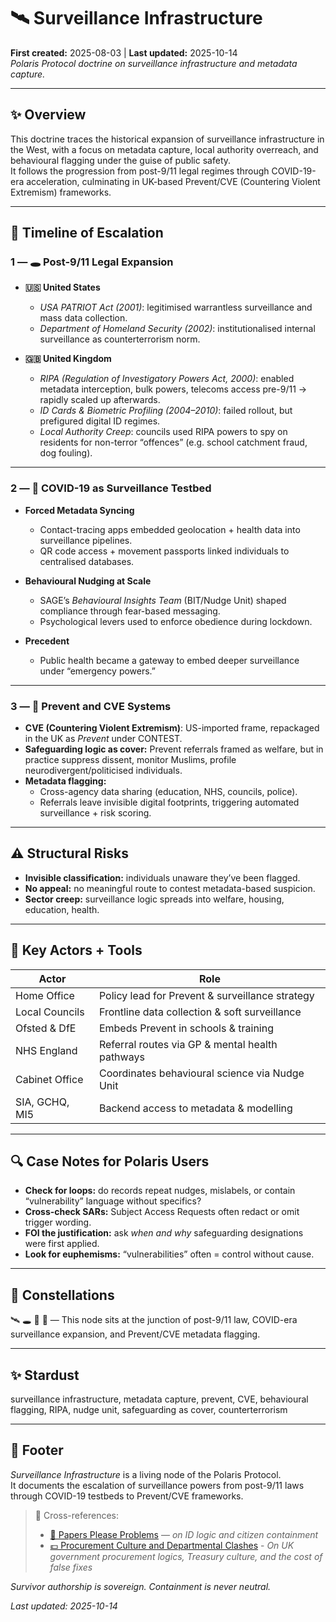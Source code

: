 # 🛰️ Surveillance Infrastructure  
**First created:** 2025-08-03 | **Last updated:** 2025-10-14  
*Polaris Protocol doctrine on surveillance infrastructure and metadata capture.*  

---

## ✨ Overview  

This doctrine traces the historical expansion of surveillance infrastructure in the West, with a focus on metadata capture, local authority overreach, and behavioural flagging under the guise of public safety.  
It follows the progression from post-9/11 legal regimes through COVID-19-era acceleration, culminating in UK-based Prevent/CVE (Countering Violent Extremism) frameworks.  

---

## 🧭 Timeline of Escalation  

### 1 — 🕳️ Post-9/11 Legal Expansion  

- **🇺🇸 United States**  
  - *USA PATRIOT Act (2001)*: legitimised warrantless surveillance and mass data collection.  
  - *Department of Homeland Security (2002)*: institutionalised internal surveillance as counterterrorism norm.  

- **🇬🇧 United Kingdom**  
  - *RIPA (Regulation of Investigatory Powers Act, 2000)*: enabled metadata interception, bulk powers, telecoms access pre-9/11 → rapidly scaled up afterwards.  
  - *ID Cards & Biometric Profiling (2004–2010)*: failed rollout, but prefigured digital ID regimes.  
  - *Local Authority Creep*: councils used RIPA powers to spy on residents for non-terror “offences” (e.g. school catchment fraud, dog fouling).  

---

### 2 — 🦠 COVID-19 as Surveillance Testbed  

- **Forced Metadata Syncing**  
  - Contact-tracing apps embedded geolocation + health data into surveillance pipelines.  
  - QR code access + movement passports linked individuals to centralised databases.  

- **Behavioural Nudging at Scale**  
  - SAGE’s *Behavioural Insights Team* (BIT/Nudge Unit) shaped compliance through fear-based messaging.  
  - Psychological levers used to enforce obedience during lockdown.  

- **Precedent**  
  - Public health became a gateway to embed deeper surveillance under “emergency powers.”  

---

### 3 — 🧷 Prevent and CVE Systems  

- **CVE (Countering Violent Extremism)**: US-imported frame, repackaged in the UK as *Prevent* under CONTEST.  
- **Safeguarding logic as cover:** Prevent referrals framed as welfare, but in practice suppress dissent, monitor Muslims, profile neurodivergent/politicised individuals.  
- **Metadata flagging:**  
  - Cross-agency data sharing (education, NHS, councils, police).  
  - Referrals leave invisible digital footprints, triggering automated surveillance + risk scoring.  

---

## ⚠️ Structural Risks  

- **Invisible classification:** individuals unaware they’ve been flagged.  
- **No appeal:** no meaningful route to contest metadata-based suspicion.  
- **Sector creep:** surveillance logic spreads into welfare, housing, education, health.  

---

## 🧮 Key Actors + Tools  

| Actor | Role |
|-------|------|
| Home Office | Policy lead for Prevent & surveillance strategy |
| Local Councils | Frontline data collection & soft surveillance |
| Ofsted & DfE | Embeds Prevent in schools & training |
| NHS England | Referral routes via GP & mental health pathways |
| Cabinet Office | Coordinates behavioural science via Nudge Unit |
| SIA, GCHQ, MI5 | Backend access to metadata & modelling |

---

## 🔍 Case Notes for Polaris Users  

- **Check for loops:** do records repeat nudges, mislabels, or contain “vulnerability” language without specifics?  
- **Cross-check SARs:** Subject Access Requests often redact or omit trigger wording.  
- **FOI the justification:** ask *when and why* safeguarding designations were first applied.  
- **Look for euphemisms:** “vulnerabilities” often = control without cause.  

---

## 🌌 Constellations  

🛰️ 🕳️ 🦠 🧷 — This node sits at the junction of post-9/11 law, COVID-era surveillance expansion, and Prevent/CVE metadata flagging.  

---

## ✨ Stardust  

surveillance infrastructure, metadata capture, prevent, CVE, behavioural flagging, RIPA, nudge unit, safeguarding as cover, counterterrorism  

---

## 🏮 Footer  

*Surveillance Infrastructure* is a living node of the Polaris Protocol.  
It documents the escalation of surveillance powers from post-9/11 laws through COVID-19 testbeds to Prevent/CVE frameworks.  

> 📡 Cross-references:
> 
> - [🛂 Papers Please Problems](../../../../Metadata_Sabotage_Network/🔥_Data_Risks/🛂_Papers_Please_Problems/README.md) — *on ID logic and citizen containment*  
> - [💷 Procurement Culture and Departmental Clashes](./💷_procurement_culture_and_departmental_clashes.md) - *On UK government procurement logics, Treasury culture, and the cost of false fixes*  

*Survivor authorship is sovereign. Containment is never neutral.*  

_Last updated: 2025-10-14_  
